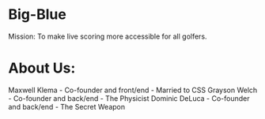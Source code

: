 # Big-Blue
Mission:
To make live scoring more accessible for all golfers.

# About Us:
Maxwell Klema - Co-founder and front/end - Married to CSS
Grayson Welch - Co-founder and back/end - The Physicist
Dominic DeLuca - Co-founder and back/end - The Secret Weapon
